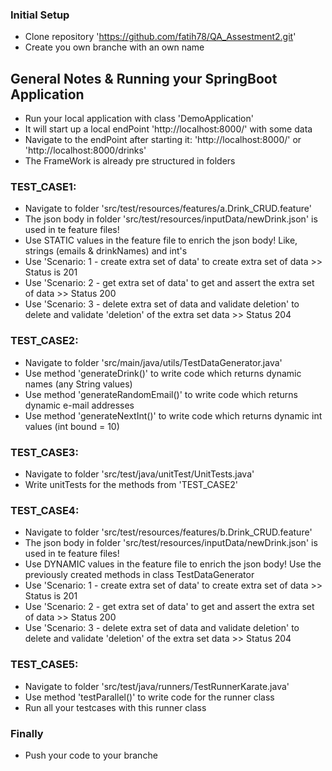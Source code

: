 ### Initial Setup
* Clone repository 'https://github.com/fatih78/QA_Assestment2.git'
* Create you own branche with an own name


## General Notes & Running your SpringBoot Application
* Run your local application with class 'DemoApplication'
* It will start up a local endPoint 'http://localhost:8000/' with some data
* Navigate to the endPoint after starting it: 'http://localhost:8000/' or 'http://localhost:8000/drinks'
* The FrameWork is already pre structured in folders

### TEST_CASE1:
* Navigate to folder 'src/test/resources/features/a.Drink_CRUD.feature'
* The json body in folder 'src/test/resources/inputData/newDrink.json' is used in te feature files!
* Use STATIC values in the feature file to enrich the json body! Like, strings (emails & drinkNames) and int's
* Use 'Scenario: 1 - create extra set of data' to create extra set of data >> Status is 201
* Use 'Scenario: 2 - get extra set of data' to get and assert the extra set of data >> Status 200
* Use 'Scenario: 3 - delete extra set of data and validate deletion' to delete and validate 'deletion' of the extra set data >> Status 204

### TEST_CASE2:
* Navigate to folder 'src/main/java/utils/TestDataGenerator.java'
* Use method 'generateDrink()' to write code which returns dynamic names (any String values)
* Use method 'generateRandomEmail()' to write code which returns dynamic e-mail addresses 
* Use method 'generateNextInt()' to write code which returns dynamic int values (int bound = 10)

### TEST_CASE3:
* Navigate to folder 'src/test/java/unitTest/UnitTests.java' 
* Write unitTests for the methods from 'TEST_CASE2'

### TEST_CASE4:
* Navigate to folder 'src/test/resources/features/b.Drink_CRUD.feature'
* The json body in folder 'src/test/resources/inputData/newDrink.json' is used in te feature files!
* Use DYNAMIC values in the feature file to enrich the json body! Use the previously created methods in class TestDataGenerator
* Use 'Scenario: 1 - create extra set of data' to create extra set of data >> Status is 201
* Use 'Scenario: 2 - get extra set of data' to get and assert the extra set of data >> Status 200
* Use 'Scenario: 3 - delete extra set of data and validate deletion' to delete and validate 'deletion' of the extra set data >> Status 204

### TEST_CASE5:
* Navigate to folder 'src/test/java/runners/TestRunnerKarate.java'
* Use method 'testParallel()' to write code for the runner class
* Run all your testcases with this runner class

### Finally
* Push your code to your branche



